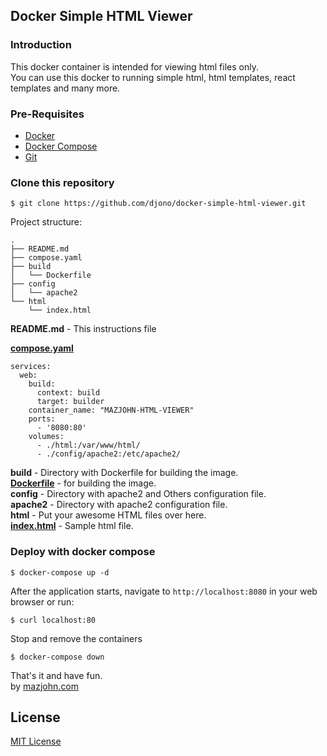 ## Docker Simple HTML Viewer

### Introduction
This docker container is intended for viewing html files only.  
You can use this docker to running simple html, html templates, react templates and many more.

### Pre-Requisites
- [Docker](https://docs.docker.com/get-docker/)
- [Docker Compose](https://docs.docker.com/compose/install/)
- [Git](https://git-scm.com/downloads)

### Clone this repository
```
$ git clone https://github.com/djono/docker-simple-html-viewer.git
```

Project structure:
```
.
├── README.md
├── compose.yaml
├── build
│   └── Dockerfile
├── config
│   └── apache2
└── html
    └── index.html
```
**README.md** - This instructions file

[**compose.yaml**](compose.yaml)
```
services:
  web:
    build:
      context: build
      target: builder
    container_name: "MAZJOHN-HTML-VIEWER"
    ports: 
      - '8080:80'
    volumes:
      - ./html:/var/www/html/
      - ./config/apache2:/etc/apache2/
```

**build** - Directory with Dockerfile for building the image.  
[**Dockerfile**](build/Dockerfile) - for building the image.  
**config** - Directory with apache2 and Others configuration file.  
**apache2** - Directory with apache2 configuration file.  
**html** - Put your awesome HTML files over here.  
[**index.html**](html/index.html) - Sample html file.

### Deploy with docker compose

```
$ docker-compose up -d
```

After the application starts, navigate to `http://localhost:8080` in your web browser or run:
```
$ curl localhost:80
```

Stop and remove the containers
```
$ docker-compose down
```
That's it and have fun.   
by [mazjohn.com](https://mazjohn.com)

License
----
[MIT License](LICENSE)
